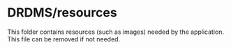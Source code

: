 # DRDMS/resources

This folder contains resources (such as images) needed by the application. This file can
be removed if not needed.
